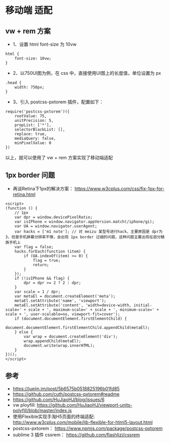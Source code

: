 # 移动端 适配

## vw + rem 方案
- 1、设置 html font-size 为 10vw
```
html {
    font-size: 10vw;
}
```
- 2、以750UI图为例，在 css 中，直接使用UI图上的长度值，单位设置为 px
```
.head {
    width: 750px;
}
```
- 3、引入 postcss-pxtorem 插件，配置如下：
```
require('postcss-pxtorem')({
    rootValue: 75,
    unitPrecision: 5,
    propList: ['*'],
    selectorBlackList: [],
    replace: true,
    mediaQuery: false,
    minPixelValue: 0
})
```
以上，就可以使用了 vw + rem 方案实现了移动端适配

## 1px border 问题
- 再谈Retina下1px的解决方案： https://www.w3cplus.com/css/fix-1px-for-retina.html

```
<script>
(function () {
    // 1px
    var dpr = window.devicePixelRatio;
    var isIPhone = window.navigator.appVersion.match(/iphone/gi);
    var UA = window.navigator.userAgent;
    var hacks = ['m1 note']; // 对 meizu 某型号进行hack，主要原因是 dpr为3，但是手机屏幕分辨率不够，会出现 1px border 过细的问题，这种问题主要出现在部分魅族手机上
    var flag = false;
    hacks.forEach(function (item) {
        if (UA.indexOf(item) >= 0) {
            flag = true;
            return;
        }
    });
    if (!isIPhone && flag) {
        dpr = dpr >= 2 ? 2 : dpr;
    }
    var scale = 1 / dpr;
    var metaEl = document.createElement('meta');
    metaEl.setAttribute('name', 'viewport');
    metaEl.setAttribute('content', 'width=device-width, initial-scale=' + scale + ', maximum-scale=' + scale + ', minimum-scale=' + scale + ', user-scalable=no, viewport-fit=cover');
    if (document.documentElement.firstElementChild) {
        document.documentElement.firstElementChild.appendChild(metaEl);
    } else {
        var wrap = document.createElement('div');
        wrap.appendChild(metaEl);
        document.write(wrap.innerHTML);
    }
})();
</script>
```

## 参考
- https://juejin.im/post/5b6575b0518825196b01fd85
- https://github.com/cuth/postcss-pxtorem#readme
- https://github.com/HuJiaoHJ/blog/issues/6
- vw ployfill: https://github.com/HuJiaoHJ/viewport-units-polyfill/blob/master/index.js
- 使用Flexible实现手淘H5页面的终端适配: http://www.w3cplus.com/mobile/lib-flexible-for-html5-layout.html
- postcss-pxtorem： https://www.npmjs.com/package/postcss-pxtorem
- sublime 3 插件 cssrem： https://github.com/flashlizi/cssrem
